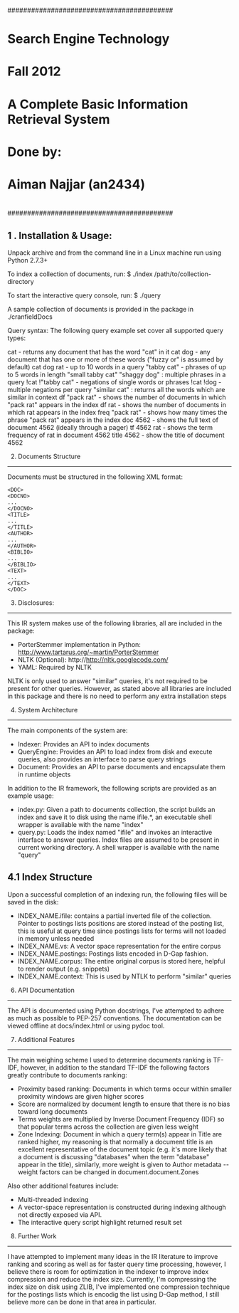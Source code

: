 ##########################################
# Search Engine Technology
# Fall 2012
#
# A Complete Basic Information Retrieval System
# Done by: 
#		Aiman Najjar (an2434)
#
##########################################


1 . Installation & Usage:
--------------------------
Unpack archive and from the command line in a Linux machine run using Python 2.7.3+

To index a collection of documents, run:
$ ./index /path/to/collection-directory

To start the interactive query console, run:
$ ./query

A sample collection of documents is provided in the package in ./cranfieldDocs

Query syntax: The following query example set cover all supported query types:


  cat             - returns any document that has the word "cat" in it
  cat dog         - any document that has one or more of these words
               ("fuzzy or" is assumed by default)
  cat dog rat     - up to 10 words in a query
  "tabby cat"     - phrases of up to 5 words in length
  "small tabby cat" "shaggy dog" : multiple phrases in a query
  !cat
  !"tabby cat"    - negations of single words or phrases
  !cat !dog       - multiple negations per query
  "similar cat"	: returns all the  words which are similar in context
  df "pack rat"   - shows the number of documents in which "pack
                    rat" appears in the index
  df rat          - shows the number of documents in which rat
                    appears in the index
  freq "pack rat" - shows how many times the phrase "pack rat"
                    appears in the index
  doc 4562        - shows the full text of document 4562 (ideally
                    through a pager)
  tf 4562 rat     - shows the term frequency of rat in document 4562
  title 4562      - show the title of document 4562


2. Documents Structure
--------------------------
Documents must be structured in the following XML format:


    <DOC>
    <DOCNO>
    ...
    </DOCNO>
    <TITLE>
    ...
    </TITLE>
    <AUTHOR>
    ...
    </AUTHOR>
    <BIBLIO>
    ...
    </BIBLIO>
    <TEXT>
    ...
    </TEXT>
    </DOC>


3. Disclosures:
--------------------------
This IR system makes use of the following libraries, all are included in the package:
* PorterStemmer implementation in Python: http://www.tartarus.org/~martin/PorterStemmer
* NLTK (Optional): http://http://nltk.googlecode.com/
* YAML: Required by NLTK

NLTK is only used to answer "similar" queries, it's not required to be present for other queries. However, as stated above all libraries are included in this package and there is no need to perform any extra installation steps


4. System Architecture
---------------------------------------
The main components of the system are:
* Indexer: Provides an API to index documents
* QueryEngine: Provides an API to load index from disk and execute queries, also provides an interface to parse query strings
* Document: Provides an API to parse documents and encapsulate them in runtime objects

In addition to the IR framework, the following scripts are provided as an example usage:
* index.py: Given a path to documents collection, the script builds an index and save it to disk using the name ifile.*, an executable shell wrapper is available with the name "index"
* query.py: Loads the index named "ifile" and invokes an interactive interface to answer queries. Index files are assumed to be present in current working directory. A shell wrapper is available with the name "query"

4.1 Index Structure
---------------------------------------

Upon a successful completion of an indexing run, the following files will be saved in the disk:
* INDEX_NAME.ifile: contains a partial inverted file of the collection. Pointer to postings lists positions are stored instead of the posting list, this is useful at query time since postings lists for terms will not loaded in memory unless needed
* INDEX_NAME.vs: A vector space representation for the entire corpus
* INDEX_NAME.postings: Postings lists encoded in D-Gap fashion.
* INDEX_NAME.corpus: The entire original corpus is stored here, helpful to render output (e.g. snippets) 
* INDEX_NAME.context: This is used by NTLK to perform "similar" queries


6. API Documentation
---------------------------------------
The API is documented using Python docstrings, I've attempted to adhere as much as possible to PEP-257 conventions. The documentation can be viewed offline at docs/index.html or using pydoc tool.


7. Additional Features
---------------------------------------
The main weighing scheme I used to determine documents ranking is TF-IDF, however, in addition to the standard TF-IDF the following factors greatly contribute to documents ranking:
* Proximity based ranking: Documents in which terms occur within smaller proximity windows are given higher scores
* Score are normalized by document length to ensure that there is no bias toward long documents
* Terms weights are multiplied by Inverse Document Frequency (IDF) so that popular terms across the collection are given less weight
* Zone Indexing: Document in which a query term(s) appear in Title are ranked higher, my reasoning is that normally a document title is an excellent representative of the document topic (e.g. it's more likely that a document is discussing "databases" when the term "database" appear in the title), similarly, more weight is given to Author metadata -- weight factors can be changed in document.document.Zones 

Also other additional features include: 
* Multi-threaded indexing
* A vector-space representation is constructed during indexing although not directly exposed via API.
* The interactive query script highlight returned result set

8. Further Work
---------------------------------------
I have attempted to implement many ideas in the IR literature to improve ranking and scoring as well as for faster query time processing, however, I believe there is room for optimization in the indexer to improve index compression and reduce the index size. Currently, I'm compressing the index size on disk using ZLIB, I've implemented one compression technique for the postings lists which is encodig the list using D-Gap method, I still believe more can be done in that area in particular. 


